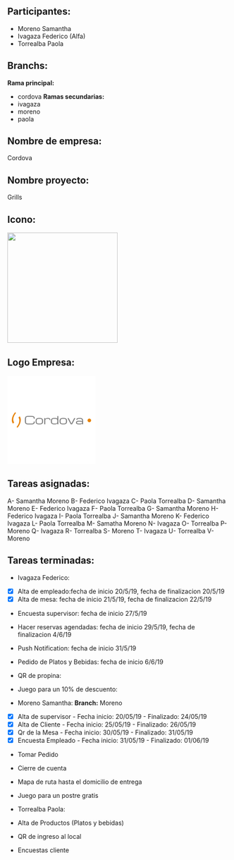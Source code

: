 ## Participantes: 
* Moreno Samantha
* Ivagaza Federico (Alfa)
* Torrealba Paola

## Branchs: 
**Rama principal:**
* cordova
**Ramas secundarias:**
* ivagaza
* moreno
* paola
 
## Nombre de empresa: 
Cordova
## Nombre proyecto: 
Grills

## Icono: 
<img src="https://github.com/feche92/2019_TP_PPS_Comanda/blob/cordova/src/assets/Imagenes/icon.png" width=250px height=250px></img>

## Logo Empresa: 

![alt text](https://github.com/feche92/2019_TP_PPS_Comanda/blob/cordova/src/assets/Imagenes/logo.png)

## Tareas asignadas:

A- Samantha Moreno
B- Federico Ivagaza
C- Paola Torrealba
D- Samantha Moreno
E- Federico Ivagaza
F- Paola Torrealba
G- Samantha Moreno
H- Federico Ivagaza
I- Paola Torrealba
J- Samantha Moreno
K- Federico Ivagaza
L- Paola Torrealba
M- Samatha Moreno
N- Ivagaza
O- Torrealba
P- Moreno
Q- Ivagaza
R- Torrealba
S- Moreno
T- Ivagaza
U- Torrealba
V- Moreno

## Tareas terminadas:

* Ivagaza Federico:

* [x] Alta de empleado:fecha de inicio 20/5/19, fecha de finalizacion 20/5/19
* [x] Alta de mesa: fecha de inicio 21/5/19, fecha de finalizacion 22/5/19
* Encuesta supervisor: fecha de inicio 27/5/19
* Hacer reservas agendadas: fecha de inicio 29/5/19, fecha de finalizacion 4/6/19
* Push Notification: fecha de inicio 31/5/19
* Pedido de Platos y Bebidas: fecha de inicio 6/6/19
* QR de propina:
* Juego para un 10% de descuento:


* Moreno Samantha:
**Branch:** Moreno

* [X] Alta de supervisor - Fecha inicio: 20/05/19 - Finalizado: 24/05/19
* [X] Alta de Cliente - Fecha inicio: 25/05/19 - Finalizado: 26/05/19
* [X] Qr de la Mesa - Fecha inicio: 30/05/19 - Finalizado: 31/05/19
* [X] Encuesta Empleado - Fecha inicio: 31/05/19 - Finalizado: 01/06/19
*  Tomar Pedido
*  Cierre de cuenta
*  Mapa de ruta hasta el domicilio de entrega
*  Juego para un postre gratis

* Torrealba Paola:
* Alta de Productos (Platos y bebidas)
* QR de ingreso al local
* Encuestas cliente




